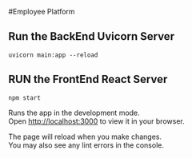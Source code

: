 #Employee Platform

## Run the BackEnd Uvicorn Server

```
uvicorn main:app --reload
```

## RUN the FrontEnd React Server 

```
npm start
```
Runs the app in the development mode.\
Open [http://localhost:3000](http://localhost:3000) to view it in your browser.

The page will reload when you make changes.\
You may also see any lint errors in the console.
